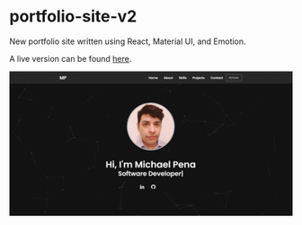 # portfolio-site-v2
New portfolio site written using React, Material UI, and Emotion.

A live version can be found [here](https://www.michaelpena.dev/).

<img src="https://raw.githubusercontent.com/michael-pena/portfolio-site-v2/main/src/images/portfolio-sitev2-ss.png"  width=650>

